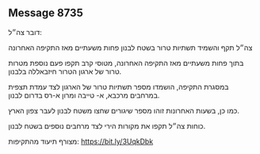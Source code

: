 ## Message 8735

דובר צה״ל:

צה״ל תקף והשמיד תשתיות טרור בשטח לבנון פחות משעתיים מאז התקיפה האחרונה 

בתוך פחות משעתיים מאז התקיפה האחרונה, מטוסי קרב תקפו פעם נוספת מטרות טרור של ארגון הטרור חיזבאללה בלבנון.

במסגרת התקיפה, הושמדו מספר תשתיות טרור של הארגון לצד עמדת תצפית במרחבים מרכבא, א- טייבה ומרון א-רס בדרום לבנון.

כמו כן, בשעות האחרונות זוהו מספר שיגורים שחצו משטח לבנון לעבר צפון הארץ.

כוחות צה״ל תקפו את מקורות הירי לצד מרחבים נוספים בשטח לבנון.

מצורף תיעוד מהתקיפות:  https://bit.ly/3UqkDbk

